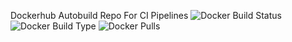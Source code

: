 Dockerhub Autobuild Repo For CI Pipelines
![Docker Build Status](https://img.shields.io/docker/build/louisvernon/collin-ci.svg)
![Docker Build Type](https://img.shields.io/docker/automated/louisvernon/collin-ci.svg)
![Docker Pulls](https://img.shields.io/docker/pulls/louisvernon/collin-ci.svg)
